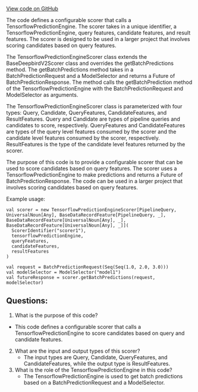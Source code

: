 [View code on GitHub](https://github.com/misbahsy/the-algorithm/product-mixer/component-library/src/main/scala/com/twitter/product_mixer/component_library/scorer/deepbird/TensorflowPredictionEngineScorer.scala)

The code defines a configurable scorer that calls a TensorflowPredictionEngine. The scorer takes in a unique identifier, a TensorflowPredictionEngine, query features, candidate features, and result features. The scorer is designed to be used in a larger project that involves scoring candidates based on query features. 

The TensorflowPredictionEngineScorer class extends the BaseDeepbirdV2Scorer class and overrides the getBatchPredictions method. The getBatchPredictions method takes in a BatchPredictionRequest and a ModelSelector and returns a Future of BatchPredictionResponse. The method calls the getBatchPrediction method of the TensorflowPredictionEngine with the BatchPredictionRequest and ModelSelector as arguments. 

The TensorflowPredictionEngineScorer class is parameterized with four types: Query, Candidate, QueryFeatures, CandidateFeatures, and ResultFeatures. Query and Candidate are types of pipeline queries and candidates to score, respectively. QueryFeatures and CandidateFeatures are types of the query level features consumed by the scorer and the candidate level features consumed by the scorer, respectively. ResultFeatures is the type of the candidate level features returned by the scorer. 

The purpose of this code is to provide a configurable scorer that can be used to score candidates based on query features. The scorer uses a TensorflowPredictionEngine to make predictions and returns a Future of BatchPredictionResponse. The code can be used in a larger project that involves scoring candidates based on query features. 

Example usage:

```
val scorer = new TensorflowPredictionEngineScorer[PipelineQuery, UniversalNoun[Any], BaseDataRecordFeature[PipelineQuery, _], BaseDataRecordFeature[UniversalNoun[Any], _], BaseDataRecordFeature[UniversalNoun[Any], _]](
  ScorerIdentifier("scorer1"),
  tensorflowPredictionEngine,
  queryFeatures,
  candidateFeatures,
  resultFeatures
)

val request = BatchPredictionRequest(Seq(Seq(1.0, 2.0, 3.0)))
val modelSelector = ModelSelector("model1")
val futureResponse = scorer.getBatchPredictions(request, modelSelector)
```
## Questions: 
 1. What is the purpose of this code?
   - This code defines a configurable scorer that calls a TensorflowPredictionEngine to score candidates based on query and candidate features.
2. What are the input and output types of this scorer?
   - The input types are Query, Candidate, QueryFeatures, and CandidateFeatures, while the output type is ResultFeatures.
3. What is the role of the TensorflowPredictionEngine in this code?
   - The TensorflowPredictionEngine is used to get batch predictions based on a BatchPredictionRequest and a ModelSelector.